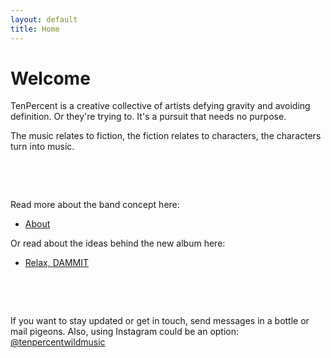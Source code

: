 ```yaml
---
layout: default
title: Home
---
```


# Welcome

TenPercent is a creative collective of artists defying gravity and avoiding definition. Or they're trying to. It's a pursuit that needs no purpose.

The music relates to fiction, the fiction relates to characters, the characters turn into music.

&nbsp; 

&nbsp; 

Read more about the band concept here:
- [About](/about.html)

Or read about the ideas behind the new album here:
- [Relax, DAMMIT](/relaxdammit.html)

&nbsp; 

&nbsp; 

If you want to stay updated or get in touch, send messages in a bottle or mail pigeons. Also, using Instagram could be an option: <a href="https://www.instagram.com/tenpercentwildmusic/" target="_blank">@tenpercentwildmusic</a>



